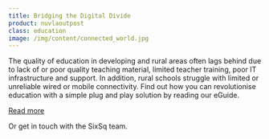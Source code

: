 ```yaml
---
title: Bridging the Digital Divide
product: nuvlaoutpost
class: education
image: /img/content/connected_world.jpg
---
```


The quality of education in developing and rural areas often lags behind due to lack of or poor quality teaching material, limited teacher training, poor IT infrastructure and support. In addition, rural schools struggle with limited or unreliable wired or mobile connectivity.  Find out how you can revolutionise education with a simple plug and play solution by reading our eGuide.

<a class="btn-sixsq color-3" href="https://cdn2.hubspot.net/hubfs/475360/Marketing%20Materials/eGuides/Sixsq-eguides-education-emerging-markets.pdf"><i class="fa fa-plus-square-o"></i>  Read more</a>

Or get in touch with the SixSq team.
